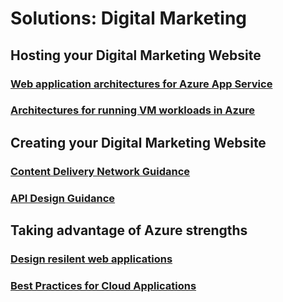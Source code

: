 # Solutions: Digital Marketing
## Hosting your Digital Marketing Website
### [Web application architectures for Azure App Service](/azure/architecture/app-service/basic-web-app?toc=/azure/solutions/digital-marketing/toc.json)
### [Architectures for running VM workloads in Azure](/azure/guidance/guidance-ra-compute?toc=/azure/solutions/digital-marketing/toc.json)
## Creating your Digital Marketing Website
### [Content Delivery Network Guidance](azure/best-practices-cdn?toc=/azure/solutions/digital-marketing/toc.json)
### [API Design Guidance](/azure/best-practices-api-design?toc=/azure/solutions/digital-marketing/toc.json)
## Taking advantage of Azure strengths
### [Design resilent web applications](/azure/guidance/guidance-resiliency-overview?toc=/azure/solutions/digital-marketing/toc.json)
### [Best Practices for Cloud Applications](/azure/best-practices-cdn?toc=/azure/solutions/digital-marketing/toc.json)
